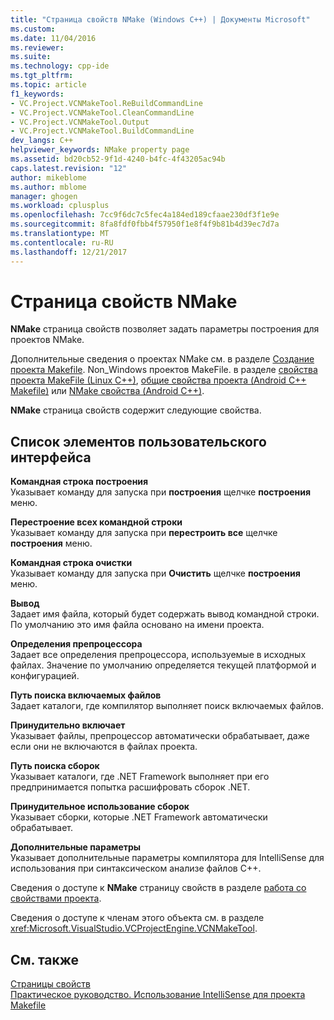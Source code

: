 ```yaml
---
title: "Страница свойств NMake (Windows C++) | Документы Microsoft"
ms.custom: 
ms.date: 11/04/2016
ms.reviewer: 
ms.suite: 
ms.technology: cpp-ide
ms.tgt_pltfrm: 
ms.topic: article
f1_keywords:
- VC.Project.VCNMakeTool.ReBuildCommandLine
- VC.Project.VCNMakeTool.CleanCommandLine
- VC.Project.VCNMakeTool.Output
- VC.Project.VCNMakeTool.BuildCommandLine
dev_langs: C++
helpviewer_keywords: NMake property page
ms.assetid: bd20cb52-9f1d-4240-b4fc-4f43205ac94b
caps.latest.revision: "12"
author: mikeblome
ms.author: mblome
manager: ghogen
ms.workload: cplusplus
ms.openlocfilehash: 7cc9f6dc7c5fec4a184ed189cfaae230df3f1e9e
ms.sourcegitcommit: 8fa8fdf0fbb4f57950f1e8f4f9b81b4d39ec7d7a
ms.translationtype: MT
ms.contentlocale: ru-RU
ms.lasthandoff: 12/21/2017
---
```

# <a name="nmake-property-page"></a>Страница свойств NMake
**NMake** страница свойств позволяет задать параметры построения для проектов NMake.  
  
 Дополнительные сведения о проектах NMake см. в разделе [Создание проекта Makefile](../ide/creating-a-makefile-project.md). Non_Windows проектов MakeFile. в разделе [свойства проекта MakeFile (Linux C++)](../linux/prop-pages/makefile-linux.md), [общие свойства проекта (Android C++ Makefile)](/visualstudio/cross-platform/general-makefile-android-prop-page) или [NMake свойства (Android C++)](/visualstudio/cross-platform/nmake-android-prop-page).
  
 **NMake** страница свойств содержит следующие свойства.  
  
## <a name="uielement-list"></a>Список элементов пользовательского интерфейса  
 **Командная строка построения**  
 Указывает команду для запуска при **построения** щелчке **построения** меню.  
  
 **Перестроение всех командной строки**  
 Указывает команду для запуска при **перестроить все** щелчке **построения** меню.  
  
 **Командная строка очистки**  
 Указывает команду для запуска при **Очистить** щелчке **построения** меню.  
  
 **Вывод**  
 Задает имя файла, который будет содержать вывод командной строки. По умолчанию это имя файла основано на имени проекта.  
  
 **Определения препроцессора**  
 Задает все определения препроцессора, используемые в исходных файлах. Значение по умолчанию определяется текущей платформой и конфигурацией.  
  
 **Путь поиска включаемых файлов**  
 Задает каталоги, где компилятор выполняет поиск включаемых файлов.  
  
 **Принудительно включает**  
 Указывает файлы, препроцессор автоматически обрабатывает, даже если они не включаются в файлах проекта.  
  
 **Путь поиска сборок**  
 Указывает каталоги, где .NET Framework выполняет при его предпринимается попытка расшифровать сборок .NET.  
  
 **Принудительное использование сборок**  
 Указывает сборки, которые .NET Framework автоматически обрабатывает.  
  
 **Дополнительные параметры**  
 Указывает дополнительные параметры компилятора для IntelliSense для использования при синтаксическом анализе файлов C++.  
  
 Сведения о доступе к **NMake** страницу свойств в разделе [работа со свойствами проекта](../ide/working-with-project-properties.md).  
  
 Сведения о доступе к членам этого объекта см. в разделе <xref:Microsoft.VisualStudio.VCProjectEngine.VCNMakeTool>.  
  
## <a name="see-also"></a>См. также  
 [Страницы свойств](../ide/property-pages-visual-cpp.md)   
 [Практическое руководство. Использование IntelliSense для проекта Makefile](../ide/how-to-enable-intellisense-for-makefile-projects.md)